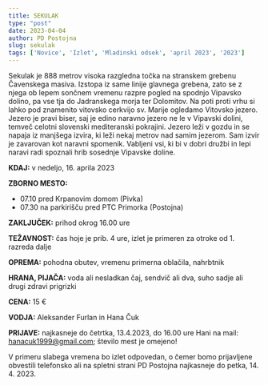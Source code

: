 ```yaml
---
title: SEKULAK
type: "post"
date: 2023-04-04
author: PD Postojna
slug: sekulak
tags: ['Novice', 'Izlet', 'Mladinski odsek', 'april 2023', '2023']
---
```


Sekulak je 888 metrov visoka razgledna točka na stranskem grebenu Čavenskega masiva. Izstopa iz same linije glavnega grebena, zato se z njega ob lepem sončnem vremenu razpre pogled na spodnjo Vipavsko dolino, pa vse tja do Jadranskega morja ter Dolomitov. Na poti proti vrhu si lahko pod znamenito vitovsko cerkvijo sv. Marije ogledamo Vitovsko jezero. Jezero je pravi biser, saj je edino naravno jezero ne le v Vipavski dolini, temveč celotni slovenski mediteranski pokrajini. Jezero leži v gozdu in se napaja iz manjšega izvira, ki leži nekaj metrov nad samim jezerom. Sam izvir je zavarovan kot naravni spomenik. Vabljeni vsi, ki bi v dobri družbi in lepi naravi radi spoznali hrib sosednje Vipavske doline.

**KDAJ:** v nedeljo, 16. aprila 2023

**ZBORNO MESTO:**
- 07.10 pred Krpanovim domom (Pivka)
- 07.30 na parkirišču pred PTC Primorka (Postojna)

**ZAKLJUČEK:** prihod okrog 16.00 ure

**TEŽAVNOST:** čas hoje je prib. 4 ure, izlet je primeren za otroke od 1. razreda dalje

**OPREMA:** pohodna obutev, vremenu primerna oblačila, nahrbtnik

**HRANA, PIJAČA:** voda ali nesladkan čaj, sendvič ali dva, suho sadje ali drugi zdravi prigrizki

**CENA:** 15 €

**VODJA:** Aleksander Furlan in Hana Čuk

**PRIJAVE:** najkasneje do četrtka, 13.4.2023, do 16.00 ure Hani na mail: hanacuk1999@gmail.com; število mest je omejeno!

V primeru slabega vremena bo izlet odpovedan, o čemer bomo prijavljene obvestili telefonsko ali na spletni strani PD Postojna najkasneje do petka, 14. 4. 2023.
